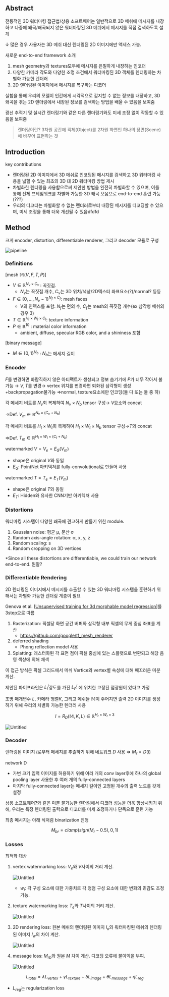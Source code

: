 ## Abstract

전통적인 3D 워터마킹 접근법/상용 소프트웨어는 일반적으로 3D 메쉬에 메시지를 내장하고 나중에 왜곡/왜곡되지 않은 워터마킹된 3D 메쉬에서 메시지를 직접 검색하도록 설계

↓  많은 경우 사용자는 3D 메쉬 대신 렌더링된 2D 이미지에만 액세스 가능. 

새로운 end-to-end framework 소개

1. mesh geometry과 textures모두에 메시지를 은밀하게 내장하는 인코더
2. 다양한 카메라 각도와 다양한 조명 조건에서 워터마킹된 3D 객체를 렌더링하는 차별화 가능한 렌더러
3. 2D 렌더링된 이미지에서 메시지를 복구하는 디코더

실험을 통해 우리의 모델이 인간에게 시각적으로 감지할 수 없는 정보를 내장하고, 3D 왜곡을 겪는 2D 렌더링에서 내장된 정보를 검색하는 방법을 배울 수 있음을 보여줌

광선 추적기 및 실시간 렌더링기와 같은 다른 렌더링기와도 미세 조정 없이 작동할 수 있음을 보여줌

> 렌더링이란? 
3차원 공간에 객체(Object)를 2차원 화면인 하나의 장면(Scene)에 바꾸어 표현하는 것
> 

## Introduction

key contributions

- 렌더링된 2D 이미지에서 3D 메쉬로 인코딩된 메시지를 검색하고 3D 워터마킹 사용을 넓힐 수 있는 최초의 3D 대 2D 워터마킹 방법 제시
- 차별화한 렌더링을 사용함으로써 제안한 방법을 완전히 차별화할 수 있으며, 이를 통해 전체 프레임워크를 차별화 가능한 3D 왜곡 모음으로  end-to-end 훈련 가능(???)
- 우리의 디코더는 차별화할 수 없는 렌더러로부터 내장된 메시지를 디코딩할 수 있으며, 미세 조정을 통해 더욱 개선될 수 있음dfdfd

## Method

크게 encoder, distortion, differentiable renderer, 그리고 decoder 모듈로 구성

![pipeline](https://github.com/tmdrn9/Paper-Review/assets/77779116/0ca1b04c-6a65-47ce-9f92-045234cfa20a)


### Definitions

[mesh $\mathbb{M}(V,F,T,P)$]

- $V \in \mathbb{R}^{N_{v}\times C_{v}}$ : 꼭짓점.
    - $N_{v}$는 꼭짓점 개수, $C_{v}$는 3D 위치/색상/2D텍스터 좌표요소(?)/normal? 등등
- $F \in {\{0,... , N_{v}-1\}}^{N_{f}\times C_{f}}$: mesh faces
    - V의 인덱스를 포함. $N_{f}$는 면의 수, $C_{f}$는 mesh의 꼭짓점 개수(ex 삼각형 메쉬의 경우 3)
- $T \in \mathbb{R}^{H_{t}\times W_{t} \times C_{t}}$: texture information
- $P \in \mathbb{R}^{10}$ : material color information
    - ambient, diffuse, specular RGB color, and a shininess 포함

[binary message]

- $M \in \{0,1\}^{N_b}$ :  $N_b$는 메세지 길이

### Encoder

$F$를 변경하면 바람직하지 않은 아티팩트가 생성되고 정보 숨기기에 $P$가 너무 작아서 불가능 → $V, T$를 변경→ vertex 위치를 변경하면 퇴화된 삼각형이 생성+backpropagation불가능 ⇒normal, texture요소에만 인코딩(둘 다 또는 둘 중 하)

각 메세지 비트를 $N_v$회 복제하여  $N_v \times N_b$ tensor 구성→ $V$요소와 concat

⇒Def. $V_m\in \mathbb{R}^{N_{v}\times (C_{v}+N_b)}$

각 메세지 비트를 $H_t \times W_t$회 복제하여  $H_t \times W_t \times N_b$ tensor 구성→$T$와 concat

⇒Def. $T_m\in \mathbb{R}^{H_{t}\times W_{t} \times (C_{t}+N_b)}$

watermarked $V=V_e=E_G(V_m)$

- shape은 original $V$와 동일
- $E_G$: PointNet 아키텍쳐를 fully-convolutional로 만들어 사용

watermarked $T=T_e=E_T(V_m)$

- shape은 original $T$와 동일
- $E_T$: Hidden와 유사한 CNN기반 아키텍쳐 사용

### Distortions

워터마킹 시스템이 다양한 왜곡에 견고하게 만들기 위한 module.

1. Gaussian noise: 평균 µ, 분산 σ
2. Random axis-angle rotation: α, x, y, z
3. Random scaling: s
4. Random cropping on 3D vertices

*Since all these distortions are differentiable, we could train our network end-to-end. 뭔말?

### Differentiable Rendering

2D 렌더링된 이미지에서 메시지를 추출할 수 있는 3D 워터마킹 시스템을 훈련하기 위해서는 차별화 가능한 렌더링 계층이 필요

Genova et al. [[Unsupervised training for 3d morphable model regression](https://openaccess.thecvf.com/content_cvpr_2018/papers/Genova_Unsupervised_Training_for_CVPR_2018_paper.pdf)]를 3step으로 따름

1. Rasterization: 픽셀당 화면 공간 버퍼와 삼각형 내부 픽셀의 무게 중심 좌표를 계산
    - https://github.com/google/tf_mesh_renderer
2. deferred shading
    - Phong reflection model 사용
3. Splatting: 래스터화된 각 표면 점이 픽셀 중심에 있는 스플랫으로 변환되고 해당 음영 색상에 의해 채색

이 접근 방식은 픽셀 그리드에서 메쉬 Vertice와 vertex별 속성에 대해 매끄러운 미분 계산.

제안된 파이프라인은 $L_I^i$강도를 가진 $L_P^i$ 에 위치한 고정된 점광원이 있다고 가정

조명 매개변수 $L$, 카메라 행렬$K$, 그리고 메쉬들 $\mathbb{M}$이 주어지면 출력 2D 이미지를 생성하기 위해 우리의 차별화 가능한 렌더러 사용

$$
I=R_D(\mathbb{M},K,L)\in \mathbb{R}^{H_r\times W_r\times 3}
$$

![Untitled](https://s3-us-west-2.amazonaws.com/secure.notion-static.com/d123c868-bed8-4efc-be67-96c196e90034/Untitled.png)

### Decoder

렌더링된 이미지 $I$로부터 메세지를 추출하기 위해 네트워크 $D$ 사용 ⇒ $M_r=D(I)$

network D

- 가변 크기 입력 이미지를 허용하기 위해 여러 개의 conv layer후에 하나의 global pooling layer 사용한 후 여러 개의 fully-connected layers
- 마지막 fully-connected layer는 메세지 길이인 고정된 개수의 출력 노드를 갖게 설정

상용 소프트웨어?와 같은 미분 불가능한 렌더링에서 디코더 성능을 더욱 향상시키기 위해, 우리는 특정 렌더링된 출력으로 디코더를 미세 조정하거나 단독으로 훈련 가능

최종 메시지는 아래 식처럼 binarization 진행

$$
M_{br}=clamp(sign(M_r-0.5),0,1)
$$

### Losses

최적화 대상

1. vertex watermarking loss:  $V_e$와 $V$사이의 거리 계산.
    
    ![Untitled](https://s3-us-west-2.amazonaws.com/secure.notion-static.com/c755ee0e-660e-4358-b582-79591d54b196/Untitled.png)
    
    - $w_i$: 각 구성 요소에 대한 가중치로 각 정점 구성 요소에 대한 변화의 민감도 조정 가능.
2. texture watermarking loss:  $T_e$와 $T$사이의 거리 계산.
    
    ![Untitled](https://s3-us-west-2.amazonaws.com/secure.notion-static.com/b129b19a-971a-490c-80c0-d32475ccfc0b/Untitled.png)
    
3. 2D rendering loss: 원본 메쉬의 렌더링된 이미지 $I_o$와 워터마킹된 메쉬의 렌더링된 이미지 $I_w$의 차이 계산.
    
    ![Untitled](https://s3-us-west-2.amazonaws.com/secure.notion-static.com/dbfbf8a8-e9a9-48f7-9eb1-7e9fe90930eb/Untitled.png)
    
4. message loss: $M_{rb}$와 원본 $M$ 차이 계산. 디코딩 오류에 불이익을 부여.
    
    ![Untitled](https://s3-us-west-2.amazonaws.com/secure.notion-static.com/9cbb0b3d-8b08-4bd2-9e78-f40a13355bd5/Untitled.png)
    

$$
L_{total}=λL_{vertex}+γL_{texture}+δL_{image}+θL_{message}+ ηL_{reg}
$$

- $L_{reg}$는 regularization loss
